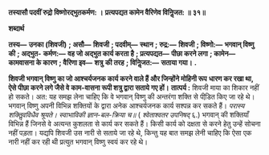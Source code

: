 **तस्यासौ पदवीं रुद्रो विष्णोरद्भुतकर्मण: ।** **प्रत्यपद्यत कामेन वैरिणेव विनिॢजत: ॥ ३१॥** 

**शब्दार्थ** 

**तस्य—** **उनका (शिवजी)** **; असौ—** **शिवजी** **; पदवीम्—** **स्थान** **; रुद्र:—** **शिवजी** **; विष्णो:—** **भगवान् विष्णु की** **; अद्भुत-** **कर्मण:—** **वह जो अद्भुत कार्य करता है** **; प्रत्यपद्यत—** **पीछा करने लगा** **; कामेन—** **कामवासना के कारण** **; वैरिणा इव—** **शत्रु** **की तरह** **; विनिॢजत:—** **सताया गया।** **.** 

**शिवजी भगवान् विष्णु का जो आश्चर्यजनक कार्य करने वाले हैं और जिन्होंने मोहिनी रूप** **धारण कर रखा था, ऐसे पीछा करने लगे जैसे वे काम-वासना रूपी शत्रु द्वारा सताये गए हों।** **तात्पर्य :** शिवजी माया का शिकार नहीं हो सकते। अत: यह समझ लेना चाहिए कि वे भगवान् विष्णु की अन्तरंगा शक्ति से पीडि़त किए जा रहे थे। भगवान् विष्णु अपनी विभिन्न शक्तियों के द्वारा अनेक आश्चर्यजनक कार्य सश्पन्न कर सकते हैं। *परास्य शक्तिॢवविधैव श्रूयते।* *स्वाभाविकी ज्ञान-बल-क्रिया च॥* ( *श्वेताश्वतर उपनिषद्* ६.) भगवान् की शक्तियाँ विभिन्न हैं जिनसे वे अत्यन्त कुशलता से कार्य कर सकते हैं। किसी कार्य को दक्षता से करने हेतु उन्हें सोचना नहीं पड़ता। यद्यपि शिवजी उस नारी से सताये जा रहे थे, किन्तु यह बात समझ लेनी चाहिए कि ऐसा एक नारी नहीं कर रही थी प्रत्युत भगवान् विष्णु स्वयं कर रहे थे।  